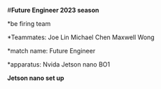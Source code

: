 #**Future Engineer 2023 season**

*be firing team 


*Teammates: Joe Lin  Michael Chen Maxwell Wong


*match name: Future Engineer


*apparatus: Nvida Jetson nano BO1


**Jetson nano set up**




